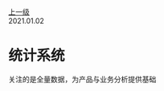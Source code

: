 <div class="extend-header">
<div class="info">
<a class="back" href="./">上一级</a>
<div class="mini">
<span>2021.01.02</span>
</div>
</div>
<div class="content">


</div>
</div>
<div class="content-header">
<h1>统计系统</h1>
<summary class="desc">关注的是全量数据，为产品与业务分析提供基础</summary>
</div>


